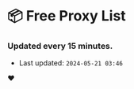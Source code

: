 # :package: Free Proxy List
### Updated every 15 minutes.

- Last updated: `2024-05-21 03:46`

:heart:
